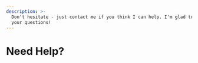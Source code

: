 ```yaml
---
description: >-
  Don't hesitate - just contact me if you think I can help. I'm glad to answer
  your questions!
---
```


# Need Help?

